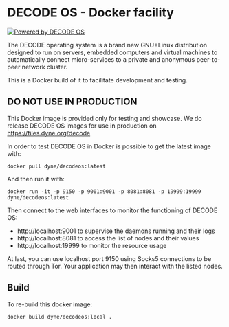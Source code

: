 # DECODE OS - Docker facility


[![Powered by DECODE OS](https://decodeos.dyne.org/img/decodeos_logo-800px.jpg)](https://decodeos.dyne.org)

The DECODE operating system is a brand new GNU+Linux distribution designed to run on servers, embedded computers and virtual machines to automatically connect micro-services to a private and anonymous peer-to-peer network cluster.

This is a Docker build of it to facilitate development and testing.

## DO NOT USE IN PRODUCTION

This Docker image is provided only for testing and showcase. We do release DECODE OS images for use in production on https://files.dyne.org/decode

In order to test DECODE OS in Docker is possible to get the latest image with:
```
docker pull dyne/decodeos:latest
```

And then run it with:
```
docker run -it -p 9150 -p 9001:9001 -p 8081:8081 -p 19999:19999 dyne/decodeos:latest
```

Then connect to the web interfaces to monitor the functioning of DECODE OS:
- http://localhost:9001 to supervise the daemons running and their logs
- http://localhost:8081 to access the list of nodes and their values
- http://localhost:19999 to monitor the resource usage

At last, you can use localhost port 9150 using Socks5 connections to be routed through Tor. Your application may then interact with the listed nodes.

## Build

To re-build this docker image:
```
docker build dyne/decodeos:local .
```

